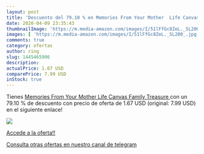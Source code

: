 ```yaml
---
layout: post
title: 'Descuento del 79.10 % en Memories From Your Mother  Life Canvas  '
date: 2020-04-09 23:35:43
thumbnailImage: 'https://m.media-amazon.com/images/I/51lFfGc8ZeL._SL200_.jpg'
images: [ 'https://m.media-amazon.com/images/I/51lFfGc8ZeL._SL200_.jpg' ]
comments: true
category: ofertas
author: ring
slug: 1445465906
description:
actualPrice: 1.67 USD
comparePrice: 7.99 USD
inStock: true
---
```


Tienes [Memories From Your Mother  Life Canvas   Family Treasure ](https://www.amazon.com/dp/1445465906/?tag=redken08-20) con un 79.10 % de descuento con precio de oferta de 1.67 USD (original: 7.99 USD) en el siguiente enlace!

[![](https://m.media-amazon.com/images/I/51lFfGc8ZeL._SL200_.jpg)](https://www.amazon.com/dp/1445465906/?tag=redken08-20)

[Accede a la oferta!!](https://www.amazon.com/dp/1445465906/?tag=redken08-20)

[Consulta otras ofertas en nuestro canal de telegram](https://t.me/s/ofertas25)
